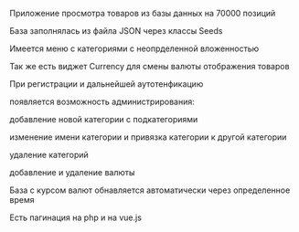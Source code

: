 <p>Приложение просмотра товаров из базы данных на 70000 позиций</p>
<p>База заполнялась из файла JSON через классы Seeds</p>
<p>Имеется меню с категориями с неопрделенной вложенностью </p> 
<p>Так же есть виджет Currency для смены валюты отображения товаров </p>

<p>При регистрации и дальнейшей аутотенфикацию </p>
<p>появляется возможность администрирования:</p>
<p>добавление новой категории с подкатегориями</p>
<p>изменение имени категории и привязка категории к другой категории</p>
<p>удаление категорий</p>
<p>добавление и удаление валюты</p>
<p>База с курсом валют обнавляется автоматически через определенное время</p>

<p>Есть пагинация на php и на vue.js</p>
